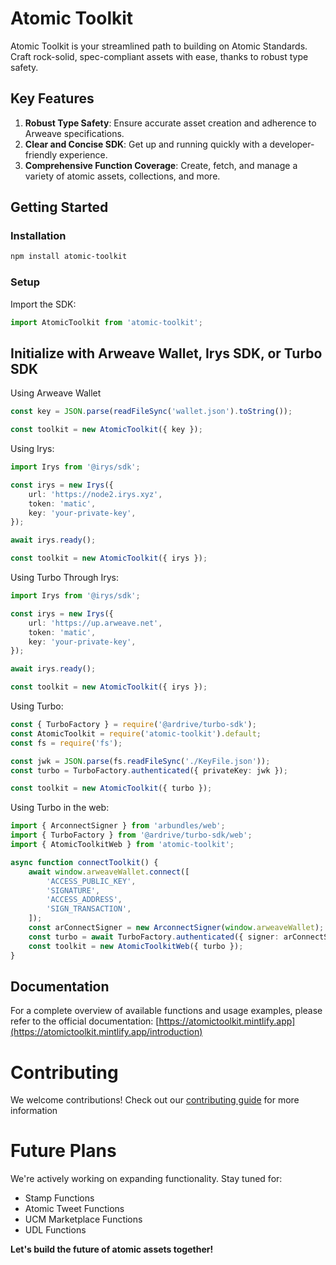 # Atomic Toolkit

Atomic Toolkit is your streamlined path to building on Atomic Standards. Craft rock-solid, spec-compliant assets with ease, thanks to robust type safety.

## Key Features

1. **Robust Type Safety**: Ensure accurate asset creation and adherence to Arweave specifications.
2. **Clear and Concise SDK**: Get up and running quickly with a developer-friendly experience.
3. **Comprehensive Function Coverage**: Create, fetch, and manage a variety of atomic assets, collections, and more.

## Getting Started

### Installation

```bash
npm install atomic-toolkit
```

### Setup

Import the SDK:

```ts
import AtomicToolkit from 'atomic-toolkit';
```

## Initialize with Arweave Wallet, Irys SDK, or Turbo SDK

Using Arweave Wallet

```ts
const key = JSON.parse(readFileSync('wallet.json').toString());

const toolkit = new AtomicToolkit({ key });
```

Using Irys:

```ts
import Irys from '@irys/sdk';

const irys = new Irys({
    url: 'https://node2.irys.xyz',
    token: 'matic',
    key: 'your-private-key',
});

await irys.ready();

const toolkit = new AtomicToolkit({ irys });
```

Using Turbo Through Irys:

```ts
import Irys from '@irys/sdk';

const irys = new Irys({
    url: 'https://up.arweave.net',
    token: 'matic',
    key: 'your-private-key',
});

await irys.ready();

const toolkit = new AtomicToolkit({ irys });
```

Using Turbo:

```ts
const { TurboFactory } = require('@ardrive/turbo-sdk');
const AtomicToolkit = require('atomic-toolkit').default;
const fs = require('fs');

const jwk = JSON.parse(fs.readFileSync('./KeyFile.json'));
const turbo = TurboFactory.authenticated({ privateKey: jwk });

const toolkit = new AtomicToolkit({ turbo });
```

Using Turbo in the web:

```ts
import { ArconnectSigner } from 'arbundles/web';
import { TurboFactory } from '@ardrive/turbo-sdk/web';
import { AtomicToolkitWeb } from 'atomic-toolkit';

async function connectToolkit() {
    await window.arweaveWallet.connect([
        'ACCESS_PUBLIC_KEY',
        'SIGNATURE',
        'ACCESS_ADDRESS',
        'SIGN_TRANSACTION',
    ]);
    const arConnectSigner = new ArconnectSigner(window.arweaveWallet);
    const turbo = await TurboFactory.authenticated({ signer: arConnectSigner });
    const toolkit = new AtomicToolkitWeb({ turbo });
}
```

## Documentation

For a complete overview of available functions and usage examples, please refer to the official documentation: [https://atomictoolkit.mintlify.app](https://atomictoolkit.mintlify.app/introduction)

# Contributing

We welcome contributions! Check out our [contributing guide](./contributing.md) for more information

# Future Plans

We're actively working on expanding functionality. Stay tuned for:

-   Stamp Functions
-   Atomic Tweet Functions
-   UCM Marketplace Functions
-   UDL Functions

**Let's build the future of atomic assets together!**
